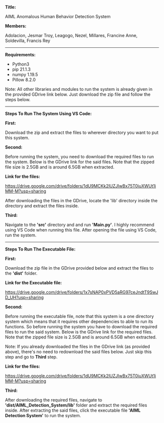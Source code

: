 **Title:**

AIML Anomalous Human Behavior Detection System

**Members:**

Adolacion, Jesmar Troy, Leagogo, Nezel, Millares, Francine Anne, Soldevilla, Francis Rey

----------------------------------------------------------

**Requirements:**
   - Python3
   - pip 21.1.3
   - numpy 1.19.5
   - Pillow 8.2.0
   
Note: All other libraries and modules to run the system is already given in the provided GDrive link below. Just download the zip file and follow the steps below.

----------------------------------------------------------

**Steps To Run The System Using VS Code:**

**First:**

Download the zip and extract the files to wherever directory you want to put this system.


**Second:**

Before running the system, you need to download the required files to run the system. Below is the GDrive link for the said files. Note that the zipped file size is 2.5GB and is around 6.5GB when extracted.


**Link for the files:**

https://drive.google.com/drive/folders/1dU9MCKk2lUZJIwBx75T0iuXWUt1iMM-M?usp=sharing


After downloading the files in the GDrive, locate the 'lib' directory inside the directory and extract the files inside.

**Third:**

Navigate to the **'src'** directory and and run **'Main.py'**. I highly recommend using VS Code when running this file. After opening the file using VS Code, run the system.

----------------------------------------------------------

**Steps To Run The Executable File:**

**First:**

Download the zip file in the GDrive provided below and extract the files to the **'dist'** folder.

**Link for the Executable file:**

https://drive.google.com/drive/folders/1x7sNAP0xPVD5aRG97ceJndtT9SwJD_UH?usp=sharing

**Second:**

Before running the executable file, note that this system is a one directory system which means that it requires other dependencies to able to run its functions. So before running the system you have to download the required files to run the said system. Below is the GDrive link for the required files. Note that the zipped file size is 2.5GB and is around 6.5GB when extracted.

Note: If you already downloaded the files in the GDrive link (as provided above), there's no need to redownload the said files below. Just skip this step and go to **Third** step.

**Link for the files:**

https://drive.google.com/drive/folders/1dU9MCKk2lUZJIwBx75T0iuXWUt1iMM-M?usp=sharing

**Third:**

After downloading the required files, navigate to **'dist/AIML_Detection_System/lib'** folder and extract the required files inside. After extracting the said files, click the executable file **'AIML Detection System'** to run the system.
